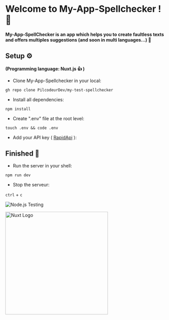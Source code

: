 # 

<h1> Welcome to My-App-Spellchecker ! 🤟 </h1>

<h4>
My-App-SpellChecker is an app which helps you to create faultless texts and offers multiples suggestions (and
          soon in multi languages...) 🧩
</h4>

<h2>Setup ⚙</h2>


**(Programming language: Nuxt.js :+1: )**


* Clone My-App-Spellchecker in your local:
```
gh repo clone PilcodeurDev/my-test-spellchecker

```

* Install all dependencies:

```
npm install
```

* Create ".env" file at the root level:
  
 ```
touch .env && code .env
```


* Add your API key ( <a href="https://rapidapi.com/grammarbot/api/grammarbot">RapidApi</a> ):


<h2>Finished 🚩</h2>

* Run the server in your shell:

`npm run dev`


* Stop the serveur:

`ctrl` + `c`

![Node.js Testing](https://github.com/Goopil/nest-nuxt-starter/workflows/Node.js%20CI/badge.svg)

<img align="center" style="width:320px" alt="Nuxt Logo" src="https://upload.wikimedia.org/wikipedia/commons/a/ae/Nuxt_logo.svg"/>
